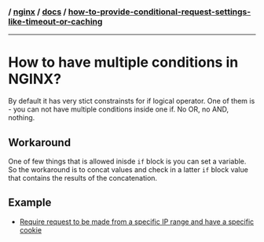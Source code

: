 ### / [nginx](./../../) / [docs](./../) / [how-to-provide-conditional-request-settings-like-timeout-or-caching](./)

-----------------------------------------------------------------------------------

# How to have multiple conditions in NGINX?

By default it has very stict constrainsts for if logical operator. One of them
is - you can not have multiple conditions inside one if. No OR, no AND, nothing.

## Workaround
One of few things that is allowed inisde `if` block is you can set a variable.
So the workaround is to concat values and check in a latter `if` block value 
that contains the results of the concatenation.

## Example
* [Require request to be made from a specific IP range and have a specific cookie](examples/require-request-to-be-made-from-a-specific-IP-range-and-have-a-specific-cookie.md)